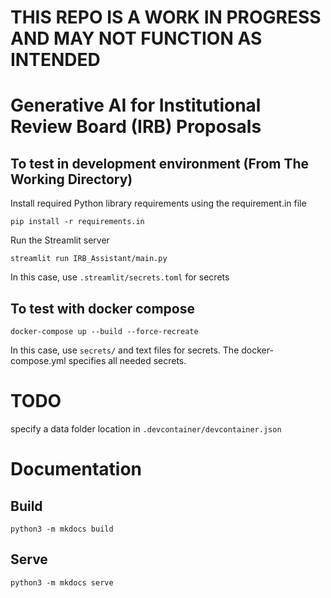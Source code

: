 # THIS REPO IS A WORK IN PROGRESS AND MAY NOT FUNCTION AS INTENDED

# Generative AI for Institutional Review Board (IRB) Proposals

## To test in development environment (From The Working Directory)
Install required Python library requirements using the requirement.in file

`pip install -r requirements.in`

Run the Streamlit server

`streamlit run IRB_Assistant/main.py`

In this case, use `.streamlit/secrets.toml` for secrets


## To test with docker compose

`docker-compose up --build --force-recreate`

In this case, use `secrets/` and text files for secrets. The docker-compose.yml specifies all needed secrets.

# TODO
specify a data folder location in `.devcontainer/devcontainer.json`

# Documentation 

## Build
`python3 -m mkdocs build`

## Serve 
`python3 -m mkdocs serve`
